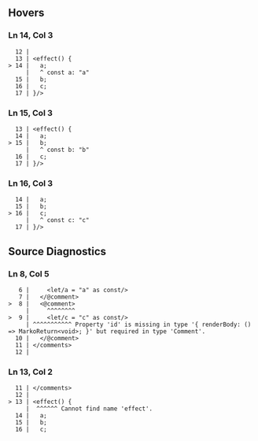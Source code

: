 ## Hovers
### Ln 14, Col 3
```marko
  12 |
  13 | <effect() {
> 14 |   a;
     |   ^ const a: "a"
  15 |   b;
  16 |   c;
  17 | }/>
```

### Ln 15, Col 3
```marko
  13 | <effect() {
  14 |   a;
> 15 |   b;
     |   ^ const b: "b"
  16 |   c;
  17 | }/>
```

### Ln 16, Col 3
```marko
  14 |   a;
  15 |   b;
> 16 |   c;
     |   ^ const c: "c"
  17 | }/>
```

## Source Diagnostics
### Ln 8, Col 5
```marko
   6 |     <let/a = "a" as const/>
   7 |   </@comment>
>  8 |   <@comment>
     |     ^^^^^^^^
>  9 |     <let/c = "c" as const/>
     | ^^^^^^^^^^^ Property 'id' is missing in type '{ renderBody: () => MarkoReturn<void>; }' but required in type 'Comment'.
  10 |   </@comment>
  11 | </comments>
  12 |
```

### Ln 13, Col 2
```marko
  11 | </comments>
  12 |
> 13 | <effect() {
     |  ^^^^^^ Cannot find name 'effect'.
  14 |   a;
  15 |   b;
  16 |   c;
```

